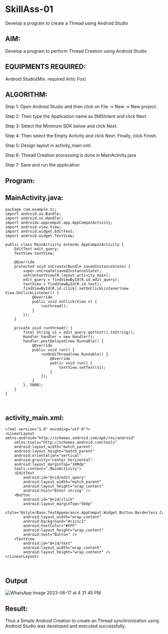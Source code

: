 # SkillAss-01
Develop a program to create a Thread using Android Studio
## AIM:

Develop a program to perform Thread Creation using Android Studio
## EQUIPMENTS REQUIRED:

Android Studio(Min. required Artic Fox)
## ALGORITHM:
Step 1: Open Android Studio and then click on File -> New -> New project.

Step 2: Then type the Application name as SMSIntent and click Next.

Step 3: Select the Minimum SDK below and click Next.

Step 4: Then select the Empty Activity and click Next. Finally, click Finish.

Step 5: Design layout in activity_main.xml.

Step 6: Thread Creation processing is done in MainActivity.java

Step 7: Save and run the application



## Program:


## MainActivity.java:
```
package com.example.tc;
import android.os.Bundle;
import android.os.Handler;
import androidx.appcompat.app.AppCompatActivity;
import android.view.View;
import android.widget.EditText;
import android.widget.TextView;

public class MainActivity extends AppCompatActivity {
    EditText edit_query;
    TextView textView;

    @Override
    protected void onCreate(Bundle savedInstanceState) {
        super.onCreate(savedInstanceState);
        setContentView(R.layout.activity_main);
        edit_query = findViewById(R.id.edit_query);
        textView = findViewById(R.id.text);
        findViewById(R.id.click).setOnClickListener(new View.OnClickListener() {
            @Override
            public void onClick(View v) {
                runthread();
            }
        });
    }

    private void runthread() {
        final String s1 = edit_query.getText().toString();
        Handler handler = new Handler();
        handler.postDelayed(new Runnable() {
            @Override
            public void run() {
                runOnUiThread(new Runnable() {
                    @Override
                    public void run() {
                        textView.setText(s1);
                    }
                });
            }
        }, 5000);
    }
}



```
## activity_main.xml:

```
<?xml version="1.0" encoding="utf-8"?>
<LinearLayout xmlns:android="http://schemas.android.com/apk/res/android"
    xmlns:tools="http://schemas.android.com/tools"
    android:layout_width="match_parent"
    android:layout_height="match_parent"
    android:orientation="vertical"
    android:gravity="center_horizontal"
    android:layout_marginTop="100dp"
    tools:context=".MainActivity">
    <EditText
        android:id="@+id/edit_query"
        android:layout_width="match_parent"
        android:layout_height="wrap_content"
        android:hint="Enter string" />
    <Button
        android:id="@+id/click"
        android:layout_marginTop="50dp"
        style="@style/Base.TextAppearance.AppCompat.Widget.Button.Borderless.Colored"
        android:layout_width="wrap_content"
        android:background="#c1c1c1"
        android:textColor="#FFF"
        android:layout_height="wrap_content"
        android:text="Button" />
    <TextView
        android:id="@+id/text"
        android:layout_width="wrap_content"
        android:layout_height="wrap_content" />
</LinearLayout>



```
## Output
![WhatsApp Image 2023-06-17 at 4 31 45 PM](https://github.com/mudipavan/SkillAss-01/assets/94828517/7161a6b3-6083-430f-8306-0c4a02a26a02)



## Result:
Thus a Simple Android Creation to create an Thread synchronization using Android Studio was developed and executed successfully.

